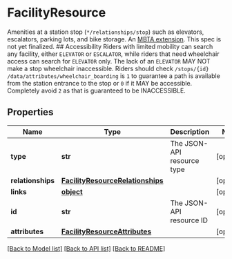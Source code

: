 # FacilityResource

Amenities at a station stop (`*/relationships/stop`) such as elevators, escalators, parking lots, and bike storage.  An [MBTA extension](https://groups.google.com/forum/#!topic/gtfs-changes/EzC5m9k45pA).  This spec is not yet finalized.  ## Accessibility  Riders with limited mobility can search any facility, either `ELEVATOR` or `ESCALATOR`, while riders that need wheelchair access can search for `ELEVATOR` only.  The lack of an `ELEVATOR` MAY NOT make a stop wheelchair inaccessible.  Riders should check `/stops/{id}` `/data/attributes/wheelchair_boarding` is `1` to guarantee a path is available from the station entrance to the stop or `0` if it MAY be accessible.  Completely avoid `2` as that is guaranteed to be INACCESSIBLE. 
## Properties
Name | Type | Description | Notes
------------ | ------------- | ------------- | -------------
**type** | **str** | The JSON-API resource type | [optional] 
**relationships** | [**FacilityResourceRelationships**](FacilityResourceRelationships.md) |  | [optional] 
**links** | [**object**](.md) |  | [optional] 
**id** | **str** | The JSON-API resource ID | [optional] 
**attributes** | [**FacilityResourceAttributes**](FacilityResourceAttributes.md) |  | [optional] 

[[Back to Model list]](../README.md#documentation-for-models) [[Back to API list]](../README.md#documentation-for-api-endpoints) [[Back to README]](../README.md)


